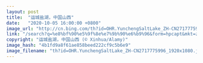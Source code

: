 ```yaml
---
layout: post
title:  "运城盐湖，中国山西"
date:   "2020-10-05 16:00:00 +0800"
image_url: "http://cn.bing.com/th?id=OHR.YunchengSaltLake_ZH-CN2717775996_1920x1080.jpg&rf=LaDigue_1920x1080.jpg&pid=hp"
link: "/search?q=%e8%bf%90%e5%9f%8e%e7%9b%90%e6%b9%96&form=hpcapt&mkt=zh-cn"
copyright: "运城盐湖，中国山西 (© Xinhua/Alamy)"
image_hash: "4b1fd9a8f61ae858beed222cf9c5b6e9"
image_filename: "th?id=OHR.YunchengSaltLake_ZH-CN2717775996_1920x1080.jpg&rf=LaDigue_1920x1080.jpg&pid=hp"
---
```

